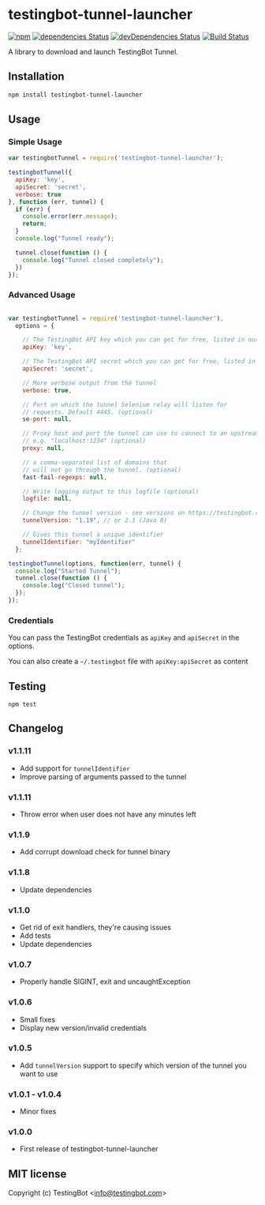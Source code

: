 # testingbot-tunnel-launcher

[![npm](https://img.shields.io/npm/v/testingbot-tunnel-launcher.svg?maxAge=2592000)](https://www.npmjs.com/package/testingbot-tunnel-launcher)
[![dependencies Status](https://david-dm.org/testingbot/testingbot-tunnel-launcher/status.svg)](https://david-dm.org/testingbot/testingbot-tunnel-launcher)
[![devDependencies Status](https://david-dm.org/testingbot/testingbot-tunnel-launcher/dev-status.svg)](https://david-dm.org/testingbot/testingbot-tunnel-launcher?type=dev)
[![Build Status](https://travis-ci.org/testingbot/testingbot-tunnel-launcher.svg?branch=master)](https://travis-ci.org/testingbot/testingbot-tunnel-launcher)

A library to download and launch TestingBot Tunnel.

## Installation

```sh
npm install testingbot-tunnel-launcher
```

## Usage


### Simple Usage

```javascript
var testingbotTunnel = require('testingbot-tunnel-launcher');

testingbotTunnel({
  apiKey: 'key',
  apiSecret: 'secret',
  verbose: true
}, function (err, tunnel) {
  if (err) {
    console.error(err.message);
    return;
  }
  console.log("Tunnel ready");

  tunnel.close(function () {
    console.log("Tunnel closed completely");
  })
});
```

### Advanced Usage

```javascript

var testingbotTunnel = require('testingbot-tunnel-launcher'),
  options = {

    // The TestingBot API key which you can get for free, listed in our member area
    apiKey: 'key',

    // The TestingBot API secret which you can get for free, listed in our member area
    apiSecret: 'secret',

    // More verbose output from the tunnel
    verbose: true,

    // Port on which the tunnel Selenium relay will listen for
    // requests. Default 4445. (optional)
    se-port: null,

    // Proxy host and port the tunnel can use to connect to an upstream proxy
    // e.g. "localhost:1234" (optional)
    proxy: null,

    // a comma-separated list of domains that
    // will not go through the tunnel. (optional)
    fast-fail-regexps: null,

    // Write logging output to this logfile (optional)
    logfile: null,

    // Change the tunnel version - see versions on https://testingbot.com/support/other/tunnel
    tunnelVersion: "1.19", // or 2.1 (Java 8)

    // Gives this tunnel a unique identifier
    tunnelIdentifier: "myIdentifier"
  };

testingbotTunnel(options, function(err, tunnel) {
  console.log("Started Tunnel");
  tunnel.close(function () {
    console.log("Closed tunnel");
  });
});

```

### Credentials

You can pass the TestingBot credentials as `apiKey` and `apiSecret` in the options.

You can also create a `~/.testingbot` file with `apiKey:apiSecret` as content


## Testing

```
npm test
```

## Changelog

### v1.1.11
- Add support for `tunnelIdentifier`
- Improve parsing of arguments passed to the tunnel

### v1.1.11
- Throw error when user does not have any minutes left

### v1.1.9
- Add corrupt download check for tunnel binary

### v1.1.8
- Update dependencies

### v1.1.0
- Get rid of exit handlers, they're causing issues
- Add tests
- Update dependencies

### v1.0.7
- Properly handle SIGINT, exit and uncaughtException

### v1.0.6
- Small fixes
- Display new version/invalid credentials

### v1.0.5
- Add `tunnelVersion` support to specify which version of the tunnel you want to use

### v1.0.1 - v1.0.4
- Minor fixes

### v1.0.0
- First release of testingbot-tunnel-launcher



## MIT license

Copyright (c) TestingBot &lt;info@testingbot.com&gt;